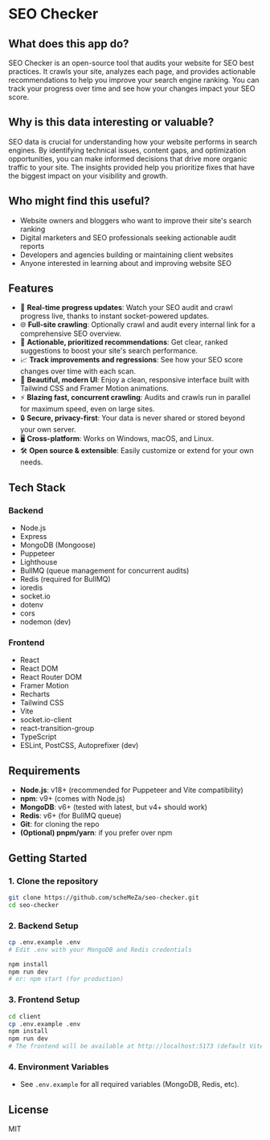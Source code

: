 # SEO Checker

## What does this app do?
SEO Checker is an open-source tool that audits your website for SEO best practices. It crawls your site, analyzes each page, and provides actionable recommendations to help you improve your search engine ranking. You can track your progress over time and see how your changes impact your SEO score.

## Why is this data interesting or valuable?
SEO data is crucial for understanding how your website performs in search engines. By identifying technical issues, content gaps, and optimization opportunities, you can make informed decisions that drive more organic traffic to your site. The insights provided help you prioritize fixes that have the biggest impact on your visibility and growth.

## Who might find this useful?
- Website owners and bloggers who want to improve their site's search ranking
- Digital marketers and SEO professionals seeking actionable audit reports
- Developers and agencies building or maintaining client websites
- Anyone interested in learning about and improving website SEO

## Features
- 🚀 **Real-time progress updates**: Watch your SEO audit and crawl progress live, thanks to instant socket-powered updates.
- 🌐 **Full-site crawling**: Optionally crawl and audit every internal link for a comprehensive SEO overview.
- 🧠 **Actionable, prioritized recommendations**: Get clear, ranked suggestions to boost your site's search performance.
- 📈 **Track improvements and regressions**: See how your SEO score changes over time with each scan.
- 🎨 **Beautiful, modern UI**: Enjoy a clean, responsive interface built with Tailwind CSS and Framer Motion animations.
- ⚡ **Blazing fast, concurrent crawling**: Audits and crawls run in parallel for maximum speed, even on large sites.
- 🔒 **Secure, privacy-first**: Your data is never shared or stored beyond your own server.
- 🖥️ **Cross-platform**: Works on Windows, macOS, and Linux.
- 🛠️ **Open source & extensible**: Easily customize or extend for your own needs.

## Tech Stack

### Backend
- Node.js
- Express
- MongoDB (Mongoose)
- Puppeteer
- Lighthouse
- BullMQ (queue management for concurrent audits)
- Redis (required for BullMQ)
- ioredis
- socket.io
- dotenv
- cors
- nodemon (dev)

### Frontend
- React
- React DOM
- React Router DOM
- Framer Motion
- Recharts
- Tailwind CSS
- Vite
- socket.io-client
- react-transition-group
- TypeScript
- ESLint, PostCSS, Autoprefixer (dev)

## Requirements
- **Node.js**: v18+ (recommended for Puppeteer and Vite compatibility)
- **npm**: v9+ (comes with Node.js)
- **MongoDB**: v6+ (tested with latest, but v4+ should work)
- **Redis**: v6+ (for BullMQ queue)
- **Git**: for cloning the repo
- **(Optional) pnpm/yarn**: if you prefer over npm

## Getting Started

### 1. Clone the repository
```sh
git clone https://github.com/scheMeZa/seo-checker.git
cd seo-checker
```

### 2. Backend Setup
```sh
cp .env.example .env
# Edit .env with your MongoDB and Redis credentials

npm install
npm run dev
# or: npm start (for production)
```

### 3. Frontend Setup
```sh
cd client
cp .env.example .env
npm install
npm run dev
# The frontend will be available at http://localhost:5173 (default Vite port)
```

### 4. Environment Variables
- See `.env.example` for all required variables (MongoDB, Redis, etc).

## License
MIT 